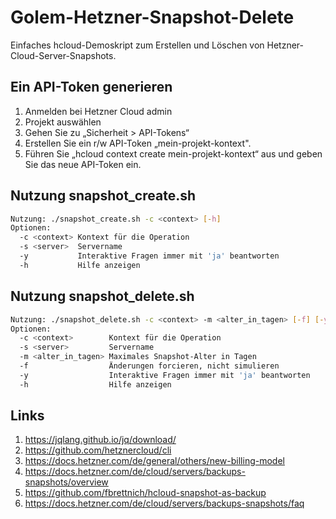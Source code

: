 # Golem-Hetzner-Snapshot-Delete

Einfaches hcloud-Demoskript zum Erstellen und Löschen von Hetzner-Cloud-Server-Snapshots.

## Ein API-Token generieren

1. Anmelden bei Hetzner Cloud admin
2. Projekt auswählen
3. Gehen Sie zu „Sicherheit > API-Tokens“
4. Erstellen Sie ein r/w API-Token „mein-projekt-kontext".
5. Führen Sie „hcloud context create mein-projekt-kontext“ aus und geben Sie das neue API-Token ein.

## Nutzung snapshot_create.sh

```bash
Nutzung: ./snapshot_create.sh -c <context> [-h]
Optionen:
  -c <context> Kontext für die Operation
  -s <server>  Servername
  -y           Interaktive Fragen immer mit 'ja' beantworten
  -h           Hilfe anzeigen
```

## Nutzung snapshot_delete.sh

```bash
Nutzung: ./snapshot_delete.sh -c <context> -m <alter_in_tagen> [-f] [-y] [-h]
Optionen:
  -c <context>        Kontext für die Operation
  -s <server>         Servername
  -m <alter_in_tagen> Maximales Snapshot-Alter in Tagen
  -f                  Änderungen forcieren, nicht simulieren
  -y                  Interaktive Fragen immer mit 'ja' beantworten
  -h                  Hilfe anzeigen
```

## Links

1. <https://jqlang.github.io/jq/download/>
2. <https://github.com/hetznercloud/cli>
3. <https://docs.hetzner.com/de/general/others/new-billing-model>
4. <https://docs.hetzner.com/de/cloud/servers/backups-snapshots/overview>
5. <https://github.com/fbrettnich/hcloud-snapshot-as-backup>
6. <https://docs.hetzner.com/de/cloud/servers/backups-snapshots/faq>
